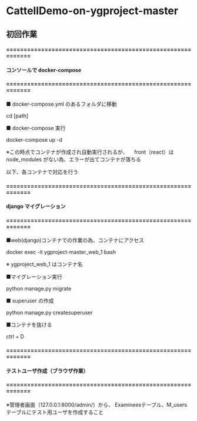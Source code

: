 # CattellDemo-on-ygproject-master

## 初回作業

#### ============================================================
#### コンソールで docker-compose
#### ============================================================

■ docker-compose.yml のあるフォルダに移動

cd [path]

■ docker-compose 実行

docker-compose up -d

※この時点でコンテナが作成され自動実行されるが、
　front（react）は node_modules がない為、エラーが出てコンテナが落ちる


以下、各コンテナで対応を行う


#### ============================================================
#### django マイグレーション
#### ============================================================

■web(django)コンテナでの作業の為、コンテナにアクセス

docker exec -it ygproject-master_web_1 bash

※ ygproject_web_1 はコンテナ名

■マイグレーション実行

python manage.py migrate

■ superuser の作成

python manage.py createsuperuser

■コンテナを抜ける

ctrl + D


#### ============================================================
#### テストユーザ作成（ブラウザ作業）
#### ============================================================

※管理者画面（127.0.0.1:8000/admin/）から、
Examineesテーブル、M_usersテーブルにテスト用ユーザを作成すること
